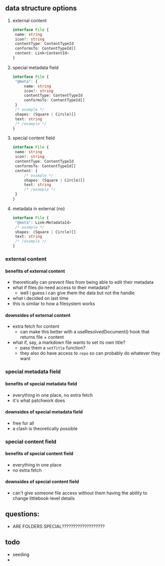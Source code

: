 ## data structure options

1. external content
   ```ts
   interface File {
   	name: string
   	icon?: string
   	contentType: ContentTypeId
   	conformsTo: ContentTypeId[]
   	content: Link<ContentId>
   }
   ```
2. special metadata field
   ```ts
   interface File {
   	"@meta": {
   		name: string
   		icon?: string
   		contentType: ContentTypeId
   		conformsTo: ContentTypeId[]
   	}
   	/* example */
   	shapes: (Square | Circle)[]
   	text: string
   	/* /example */
   }
   ```
3. special content field
   ```ts
   interface File {
   	name: string
   	icon?: string
   	contentType: ContentTypeId
   	conformsTo: ContentTypeId[]
   	content: {
   		/* example */
   		shapes: (Square | Circle)[]
   		text: string
   		/* /example */
   	}
   }
   ```
4. metadata in external (no)
   ```ts
   interface File {
   	"@meta": Link<MetadataId>
   	/* example */
   	shapes: (Square | Circle)[]
   	text: string
   	/* /example */
   }
   ```

### external content

#### benefits of external content

- theoretically can prevent files from being able to edit their metadata
- what if files do need access to their metadata?
   - well i guess i can give them the data but not the handle
- what i decided on last time
- this is similar to how a filesystem works

#### downsides of external content

- extra fetch for content
   - can make this better with a useResolvedDocument() hook that returns file +
     content
- what if, say, a markdown file wants to set its own title?
   - pass them a `setTitle` function?
   - they also do have access to `repo` so can probably do whatever they want

### special metadata field

#### benefits of special metadata field

- everything in one place, no extra fetch
- it's what patchwork does

#### downsides of special metadata field

- free for all
- a clash is theoretically possible

### special content field

#### benefits of special content field

- everything in one place
- no extra fetch

#### downsides of special content field

- can't give someone file access without them having the ability to change
  littlebook-level details

## questions:

- ARE FOLDERS SPECIAL???????????????????

## todo

- seeding
-
